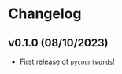 # Changelog

<!--next-version-placeholder-->

## v0.1.0 (08/10/2023)

- First release of `pycountwords`!